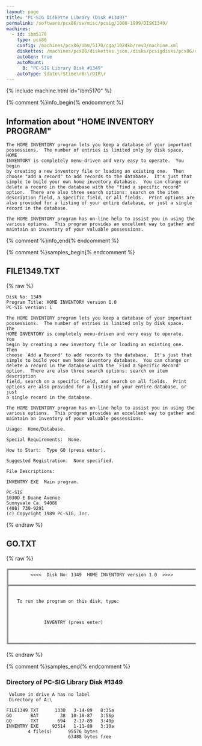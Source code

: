```yaml
---
layout: page
title: "PC-SIG Diskette Library (Disk #1349)"
permalink: /software/pcx86/sw/misc/pcsig/1000-1999/DISK1349/
machines:
  - id: ibm5170
    type: pcx86
    config: /machines/pcx86/ibm/5170/cga/1024kb/rev3/machine.xml
    diskettes: /machines/pcx86/diskettes.json,/disks/pcsigdisks/pcx86/diskettes.json
    autoGen: true
    autoMount:
      B: "PC-SIG Library Disk #1349"
    autoType: $date\r$time\rB:\rDIR\r
---
```


{% include machine.html id="ibm5170" %}

{% comment %}info_begin{% endcomment %}

## Information about "HOME INVENTORY PROGRAM"

    The HOME INVENTORY program lets you keep a database of your important
    possessions.  The number of entries is limited only by disk space.  HOME
    INVENTORY is completely menu-driven and very easy to operate.  You begin
    by creating a new inventory file or loading an existing one.  Then
    choose "add a record" to add records to the database.  It's just that
    simple to build your own home inventory database.  You can change or
    delete a record in the database with the "find a specific record"
    option.  There are also three search options: search on the item
    description field, a specific field, or all fields.  Print options are
    also provided for a listing of your entire database, or just a single
    record in the database.
    
    The HOME INVENTORY program has on-line help to assist you in using the
    various options.  This program provides an excellent way to gather and
    maintain an inventory of your valuable possessions.
{% comment %}info_end{% endcomment %}

{% comment %}samples_begin{% endcomment %}

## FILE1349.TXT

{% raw %}
```
Disk No: 1349
Program Title: HOME INVENTORY version 1.0
PC-SIG version: 1

The HOME INVENTORY program lets you keep a database of your important
possessions.  The number of entries is limited only by disk space.  The
HOME INVENTORY is completely menu-driven and very easy to operate.  You
begin by creating a new inventory file or loading an existing one.  Then
choose `Add a Record' to add records to the database.  It's just that
simple to build your own home inventory database.  You can change or
delete a record in the database with the `Find a Specific Record'
option.  There are also three search options: search on item description
field, search on a specific field, and search on all fields.  Print
options are also provided for a listing of your entire database, or just
a single record in the database.

The HOME INVENTORY program has on-line help to assist you in using the
various options.  This program provides an excellent way to gather and
maintain an inventory of your valuable possessions.

Usage:  Home/Database.

Special Requirements:  None.

How to Start:  Type GO (press enter).

Suggested Registration:  None specified.

File Descriptions:

INVENTRY EXE  Main program.

PC-SIG
1030D E Duane Avenue
Sunnyvale Ca. 94086
(408) 730-9291
(c) Copyright 1989 PC-SIG, Inc.

```
{% endraw %}

## GO.TXT

{% raw %}
```
╔═════════════════════════════════════════════════════════════════════════╗
║        <<<<  Disk No: 1349  HOME INVENTORY version 1.0  >>>>            ║
╠═════════════════════════════════════════════════════════════════════════╣
║                                                                         ║
║   To run the program on this disk, type:                                ║
║                                                                         ║
║             INVENTRY (press enter)                                      ║
║                                                                         ║
╚═════════════════════════════════════════════════════════════════════════╝
```
{% endraw %}

{% comment %}samples_end{% endcomment %}

### Directory of PC-SIG Library Disk #1349

     Volume in drive A has no label
     Directory of A:\

    FILE1349 TXT      1330   3-14-89   8:35a
    GO       BAT        38  10-19-87   3:56p
    GO       TXT       694   2-17-89   3:40p
    INVENTRY EXE     93514   1-11-89   3:10a
            4 file(s)      95576 bytes
                           63488 bytes free
